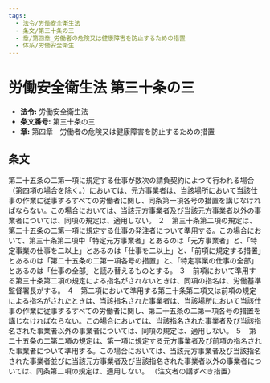 ```yaml
---
tags:
  - 法令/労働安全衛生法
  - 条文/第三十条の三
  - 章/第四章_労働者の危険又は健康障害を防止するための措置
  - 体系/労働安全衛生
---
```

# 労働安全衛生法 第三十条の三

- **法令:** 労働安全衛生法
- **条文番号:** 第三十条の三
- **章:** 第四章　労働者の危険又は健康障害を防止するための措置

## 条文
第二十五条の二第一項に規定する仕事が数次の請負契約によつて行われる場合（第四項の場合を除く。）においては、元方事業者は、当該場所において当該仕事の作業に従事するすべての労働者に関し、同条第一項各号の措置を講じなければならない。この場合においては、当該元方事業者及び当該元方事業者以外の事業者については、同項の規定は、適用しない。
２　第三十条第二項の規定は、第二十五条の二第一項に規定する仕事の発注者について準用する。この場合において、第三十条第二項中「特定元方事業者」とあるのは「元方事業者」と、「特定事業の仕事を二以上」とあるのは「仕事を二以上」と、「前項に規定する措置」とあるのは「第二十五条の二第一項各号の措置」と、「特定事業の仕事の全部」とあるのは「仕事の全部」と読み替えるものとする。
３　前項において準用する第三十条第二項の規定による指名がされないときは、同項の指名は、労働基準監督署長がする。
４　第二項において準用する第三十条第二項又は前項の規定による指名がされたときは、当該指名された事業者は、当該場所において当該仕事の作業に従事するすべての労働者に関し、第二十五条の二第一項各号の措置を講じなければならない。この場合においては、当該指名された事業者及び当該指名された事業者以外の事業者については、同項の規定は、適用しない。
５　第二十五条の二第二項の規定は、第一項に規定する元方事業者及び前項の指名された事業者について準用する。この場合においては、当該元方事業者及び当該指名された事業者並びに当該元方事業者及び当該指名された事業者以外の事業者については、同条第二項の規定は、適用しない。
（注文者の講ずべき措置）

